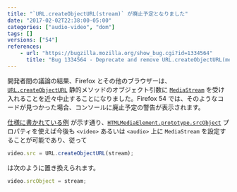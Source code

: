 ```yaml
---
title: "`URL.createObjectURL(stream)` が廃止予定となりました"
date: "2017-02-02T22:38:00-05:00"
categories: ["audio-video", "dom"]
tags: []
versions: ["54"]
references:
    - url: "https://bugzilla.mozilla.org/show_bug.cgi?id=1334564"
      title: "Bug 1334564 - Deprecate and remove URL.createObjectURL(mediastream)"
---
```

開発者間の議論の結果、Firefox とその他のブラウザーは、[`URL.createObjectURL`](https://developer.mozilla.org/ja/docs/Web/API/URL/createObjectURL) 静的メソッドのオブジェクト引数に [`MediaStream`](https://developer.mozilla.org/ja/docs/Web/API/MediaStream) を受け入れることを近々中止することになりました。Firefox 54 では、そのようなコードが見つかった場合、コンソールに廃止予定の警告が表示されます。

[仕様に書かれている例](https://w3c.github.io/mediacapture-main/#examples) が示す通り、[`HTMLMediaElement.prototype.srcObject`](https://developer.mozilla.org/ja/docs/Web/API/HTMLMediaElement/srcObject) プロパティを使えば今後も `<video>` あるいは `<audio>` 上に `MediaStream` を設定することが可能であり、従って

```js
video.src = URL.createObjectURL(stream);
```

は次のように置き換えられます。

```js
video.srcObject = stream;
```
